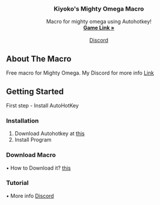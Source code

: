 <div id="top"></div>

<h3 align="center">Kiyoko's Mighty Omega Macro</h3>

  <p align="center">
    Macro for mighty omega using Autohotkey!
    <br />
    <a href="https://www.roblox.com/games/4878988249"><strong>Game Link »</strong></a>
    <br />
    <br />
    <a href="https://discord.gg/RCc6ntue5j">Discord</a>
  </p>
</div>








## About The Macro
Free macro for Mighty Omega. My Discord for more info [Link](https://discord.gg/RCc6ntue5j)





<!-- GETTING STARTED -->
## Getting Started

First step - Install AutoHotKey



### Installation

1. Download Autohotkey at [this](https://www.autohotkey.com/)
2. Install Program

### Download Macro

• How to Download it? [this](https://youtu.be/Y02T8AiiJxw)

### Tutorial
   • More info [Discord](https://discord.gg/4rxfjtnMGt)




<!-- <p align="right">(<a href="#top">back to top</a>)</p>



